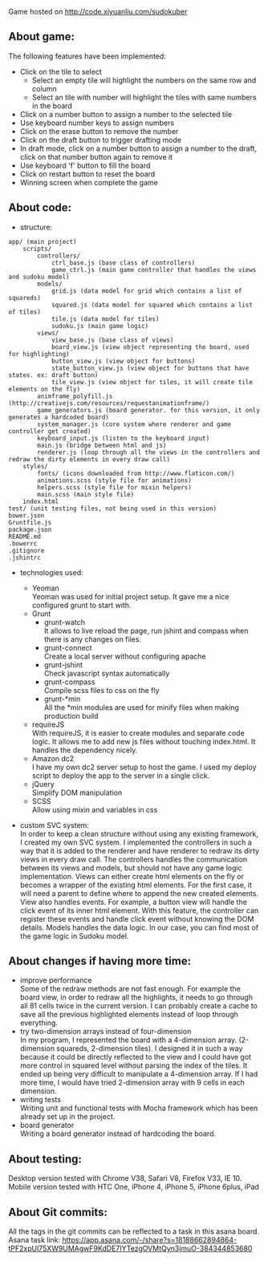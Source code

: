 Game hosted on http://code.xiyuanliu.com/sudokuber

## About game:
The following features have been implemented:
- Click on the tile to select
  * Select an empty tile will highlight the numbers on the same row and column
  * Select an tile with number will highlight the tiles with same numbers in the board
- Click on a number button to assign a number to the selected tile
- Use keyboard number keys to assign numbers
- Click on the erase button to remove the number
- Click on the draft button to trigger drafting mode
- In draft mode, click on a number button to assign a number to the draft, click on that number button again to remove it
- Use keyboard 'f' button to fill the board
- Click on restart button to reset the board
- Winning screen when complete the game

## About code:
- structure:  
```
app/ (main project)
    scripts/
        controllers/
            ctrl_base.js (base class of controllers)
            game_ctrl.js (main game controller that handles the views and sudoku model)
        models/
            grid.js (data model for grid which contains a list of squareds)
            squared.js (data model for squared which contains a list of tiles)
            tile.js (data model for tiles)
            sudoku.js (main game logic)
        views/
            view_base.js (base class of views)
            board_view.js (view object representing the board, used for highlighting)
            button_view.js (view object for buttons)
            state_button_view.js (view object for buttons that have states. ex: draft button)
            tile_view.js (view object for tiles, it will create tile elements on the fly)
        animframe_polyfill.js (http://creativejs.com/resources/requestanimationframe/)
        game_generators.js (board generator. for this version, it only generates a hardcoded board)
        system_manager.js (core system where renderer and game controller get created)
        keyboard_input.js (listen to the keyboard input)
        main.js (bridge between html and js)
        renderer.js (loop through all the views in the controllers and redraw the dirty elements in every draw call)
    styles/
        fonts/ (icons downloaded from http://www.flaticon.com/)
        animations.scss (style file for animations)
        helpers.scss (style file for mixin helpers)
        main.scss (main style file)
    index.html
test/ (unit testing files, not being used in this version)
bower.json
Gruntfile.js
package.json
README.md
.bowerrc
.gitignore
.jshintrc
```

- technologies used:
  * Yeoman  
    Yeoman was used for initial project setup. It gave me a nice configured grunt to start with.
  * Grunt
    - grunt-watch  
    It allows to live reload the page, run jshint and compass when there is any changes on files.
    - grunt-connect  
    Create a local server without configuring apache
    - grunt-jshint  
    Check javascript syntax automatically
    - grunt-compass  
    Compile scss files to css on the fly
    - grunt-*min  
    All the *min modules are used for minify files when making production build
  * requireJS  
    With requireJS, it is easier to create modules and separate code logic. It allows me to add new js files without touching index.html. It handles the dependency nicely.
  * Amazon dc2  
    I have my own dc2 server setup to host the game. I used my deploy script to deploy the app to the server in a single click.
  * jQuery  
    Simplify DOM manipulation
  * SCSS  
    Allow using mixin and variables in css

- custom SVC system:  
    In order to keep a clean structure without using any existing framework, I created my own SVC system. I implemented the controllers in such a way that it is added to the renderer and have renderer to redraw its dirty views in every draw call. The controllers handles the communication between its views and models, but should not have any game logic implementation. Views can either create html elements on the fly or becomes a wrapper of the existing html elements. For the first case, it will need a parent to define where to append the new created elements. View also handles events. For example, a button view will handle the click event of its inner html element. With this feature, the controller can register these events and handle click event without knowing the DOM details. Models handles the data logic. In our case, you can find most of the game logic in Sudoku model.

## About changes if having more time:
- improve performance  
    Some of the redraw methods are not fast enough. For example the board view, in order to redraw all the highlights, it needs to go through all 81 cells twice in the current version. I can probably create a cache to save all the previous highlighted elements instead of loop through everything.
- try two-dimension arrays instead of four-dimension  
    In my program, I represented the board with a 4-dimension array. (2-dimension squareds, 2-dimension tiles). I designed it in such a way because it could be directly reflected to the view and I could have got more control in squared level without parsing the index of the tiles. It ended up being very difficult to manipulate a 4-dimension array. If I had more time, I would have tried 2-dimension array with 9 cells in each dimension.
- writing tests  
    Writing unit and functional tests with Mocha framework which has been already set up in the project.
- board generator  
    Writing a board generator instead of hardcoding the board.


## About testing:
Desktop version tested with Chrome V38, Safari V8, Firefox V33, IE 10.  
Mobile version tested with HTC One, iPhone 4, iPhone 5, iPhone 6plus, iPad  

## About Git commits:
All the tags in the git commits can be reflected to a task in this asana board.  
Asana task link: https://app.asana.com/-/share?s=18188662894864-tPF2xpUl75XW9UMAgwF9KdDE7IYTezgOVMtQyn3jmuO-384344853680
